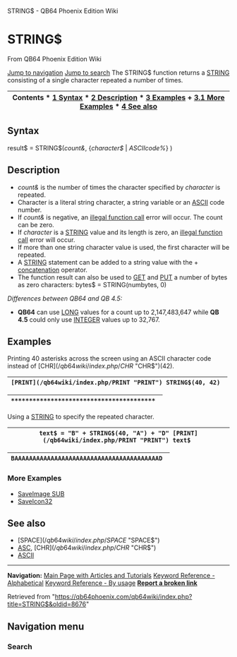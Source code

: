 


STRING$ - QB64 Phoenix Edition Wiki








# STRING$



From QB64 Phoenix Edition Wiki



[Jump to navigation](#mw-head)
[Jump to search](#searchInput)
The STRING$ function returns a [STRING](/qb64wiki/index.php/STRING "STRING") consisting of a single character repeated a number of times.


  






| Contents * [1 Syntax](#Syntax) * [2 Description](#Description) * [3 Examples](#Examples) 	+ [3.1 More Examples](#More_Examples) * [4 See also](#See_also) |
| --- |


## Syntax


result$ = STRING$(*count&*, {*character$* | *ASCIIcode%*} )
  




## Description


* *count&* is the number of times the character specified by *character* is repeated.
* Character is a literal string character, a string variable or an [ASCII](/qb64wiki/index.php/ASCII "ASCII") code number.
* If *count&* is negative, an [illegal function call](/qb64wiki/index.php/ERROR_Codes "ERROR Codes") error will occur. The count can be zero.
* If *character* is a [STRING](/qb64wiki/index.php/STRING "STRING") value and its length is zero, an [illegal function call](/qb64wiki/index.php/ERROR_Codes "ERROR Codes") error will occur.
* If more than one string character value is used, the first character will be repeated.
* A [STRING](/qb64wiki/index.php/STRING "STRING") statement can be added to a string value with the + [concatenation](/qb64wiki/index.php/Concatenation "Concatenation") operator.
* The function result can also be used to [GET](/qb64wiki/index.php/GET "GET") and [PUT](/qb64wiki/index.php/PUT "PUT") a number of bytes as zero characters: bytes$ = STRING(numbytes, 0)


  

*Differences between QB64 and QB 4.5:*



* **QB64** can use [LONG](/qb64wiki/index.php/LONG "LONG") values for a count up to 2,147,483,647 while **QB 4.5** could only use [INTEGER](/qb64wiki/index.php/INTEGER "INTEGER") values up to 32,767.


  




## Examples


Printing 40 asterisks across the screen using an ASCII character code instead of [CHR$](/qb64wiki/index.php/CHR$ "CHR$")(42).


| ``` [PRINT](/qb64wiki/index.php/PRINT "PRINT") STRING$(40, 42)  ``` |
| --- |




| ``` ****************************************  ``` |
| --- |


Using a [STRING](/qb64wiki/index.php/STRING "STRING") to specify the repeated character.


| ``` text$ = "B" + STRING$(40, "A") + "D" [PRINT](/qb64wiki/index.php/PRINT "PRINT") text$  ``` |
| --- |




| ``` BAAAAAAAAAAAAAAAAAAAAAAAAAAAAAAAAAAAAAAAAD  ``` |
| --- |


### More Examples


* [SaveImage SUB](/qb64wiki/index.php/SaveImage_SUB "SaveImage SUB")
* [SaveIcon32](/qb64wiki/index.php/SaveIcon32 "SaveIcon32")


  




## See also


* [SPACE$](/qb64wiki/index.php/SPACE$ "SPACE$")
* [ASC](/qb64wiki/index.php/ASC "ASC"), [CHR$](/qb64wiki/index.php/CHR$ "CHR$")
* [ASCII](/qb64wiki/index.php/ASCII "ASCII")


  






---


**Navigation:**
[Main Page with Articles and Tutorials](/qb64wiki/index.php/Main_Page "Main Page")
[Keyword Reference - Alphabetical](/qb64wiki/index.php/Keyword_Reference_-_Alphabetical "Keyword Reference - Alphabetical")
[Keyword Reference - By usage](/qb64wiki/index.php/Keyword_Reference_-_By_usage "Keyword Reference - By usage")
**[Report a broken link](https://qb64phoenix.com/forum/showthread.php?tid=2800)**  





Retrieved from "<https://qb64phoenix.com/qb64wiki/index.php?title=STRING$&oldid=8676>"




## Navigation menu








### Search






















